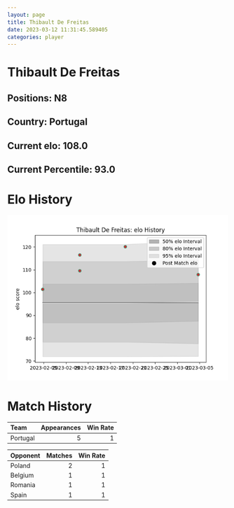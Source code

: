 ```yaml
---  
layout: page  
title: Thibault De Freitas  
date: 2023-03-12 11:31:45.589405  
categories: player  
---
```

# Thibault De Freitas

## Positions: N8

## Country: Portugal

## Current elo: 108.0

## Current Percentile: 93.0

# Elo History


![elo history](history_ThibaultDeFreitas.png)
# Match History


| Team     |   Appearances |   Win Rate |
|:---------|--------------:|-----------:|
| Portugal |             5 |          1 |

| Opponent   |   Matches |   Win Rate |
|:-----------|----------:|-----------:|
| Poland     |         2 |          1 |
| Belgium    |         1 |          1 |
| Romania    |         1 |          1 |
| Spain      |         1 |          1 |